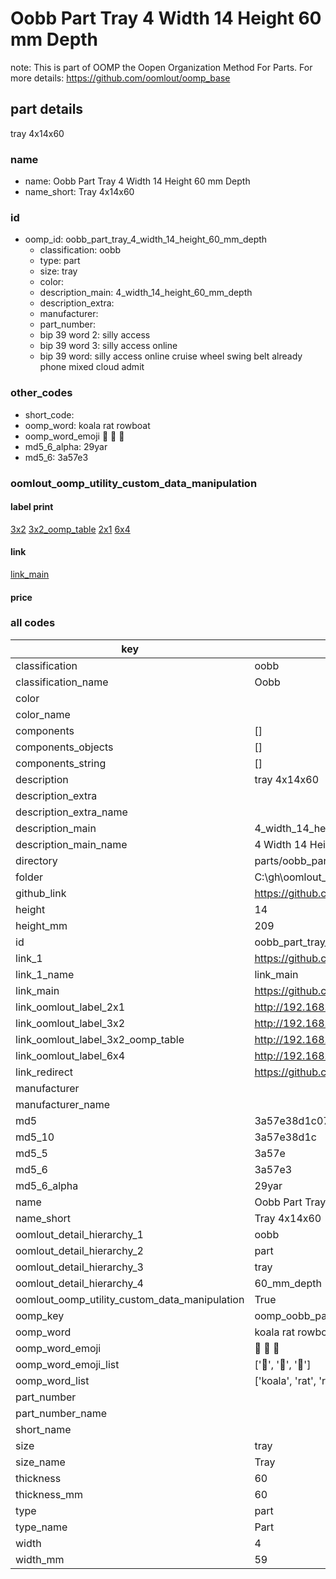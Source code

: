 # Oobb Part Tray 4 Width 14 Height 60 mm Depth  

note: This is part of OOMP the Oopen Organization Method For Parts. For more details: https://github.com/oomlout/oomp_base

##  part details
  



tray 4x14x60



### name
* name: Oobb Part Tray 4 Width 14 Height 60 mm Depth
* name_short: Tray 4x14x60 
### id
* oomp_id: oobb_part_tray_4_width_14_height_60_mm_depth
  * classification: oobb
  * type: part
  * size: tray
  * color: 
  * description_main: 4_width_14_height_60_mm_depth
  * description_extra: 
  * manufacturer: 
  * part_number: 
  * bip 39 word 2: silly access
  * bip 39 word 3: silly access online
  * bip 39 word: silly access online cruise wheel swing belt already phone mixed cloud admit

### other_codes
* short_code: 
* oomp_word: koala rat rowboat
* oomp_word_emoji :koala: :rat: :rowboat:
* md5_6_alpha: 29yar
* md5_6: 3a57e3






### oomlout_oomp_utility_custom_data_manipulation
#### label print
[3x2](http://192.168.1.245:1112/?label=oomp%2029yar)
[3x2_oomp_table](http://192.168.1.108:1112/?label=oomp%2029yar)
[2x1](http://192.168.1.242:1112/?label=oomp%2029yar)
[6x4](http://192.168.1.55:1112/?label=oomp%2029yar)    

#### link

[link_main](https://github.com/oomlout/oomlout_oobb_version_4_generated_parts/tree/main/navigation_oomp/oobb/part/tray/4_width_14_height_60_mm_depth/part)                              

#### price







### all codes 
| key | value |  
| --- | --- |  
| classification | oobb |  
| classification_name | Oobb |  
| color |  |  
| color_name |  |  
| components | [] |  
| components_objects | [] |  
| components_string | [] |  
| description | tray 4x14x60 |  
| description_extra |  |  
| description_extra_name |  |  
| description_main | 4_width_14_height_60_mm_depth |  
| description_main_name | 4 Width 14 Height 60 mm Depth |  
| directory | parts/oobb_part_tray_4_width_14_height_60_mm_depth |  
| folder | C:\gh\oomlout_oobb_version_4_generated_parts\parts\oobb_part_tray_4_width_14_height_60_mm_depth |  
| github_link | https://github.com/oomlout/oomlout_oomp_part_src/tree/main/parts/oobb_part_tray_4_width_14_height_60_mm_depth |  
| height | 14 |  
| height_mm | 209 |  
| id | oobb_part_tray_4_width_14_height_60_mm_depth |  
| link_1 | https://github.com/oomlout/oomlout_oobb_version_4_generated_parts/tree/main/navigation_oomp/oobb/part/tray/4_width_14_height_60_mm_depth/part |  
| link_1_name | link_main |  
| link_main | https://github.com/oomlout/oomlout_oobb_version_4_generated_parts/tree/main/navigation_oomp/oobb/part/tray/4_width_14_height_60_mm_depth/part |  
| link_oomlout_label_2x1 | http://192.168.1.242:1112/?label=oomp%2029yar |  
| link_oomlout_label_3x2 | http://192.168.1.245:1112/?label=oomp%2029yar |  
| link_oomlout_label_3x2_oomp_table | http://192.168.1.108:1112/?label=oomp%2029yar |  
| link_oomlout_label_6x4 | http://192.168.1.55:1112/?label=oomp%2029yar |  
| link_redirect | https://github.com/oomlout/oomlout_oobb_version_4_generated_parts/tree/main/parts/oobb_tray_04_14_60 |  
| manufacturer |  |  
| manufacturer_name |  |  
| md5 | 3a57e38d1c07229f707d034b35c05645 |  
| md5_10 | 3a57e38d1c |  
| md5_5 | 3a57e |  
| md5_6 | 3a57e3 |  
| md5_6_alpha | 29yar |  
| name | Oobb Part Tray 4 Width 14 Height 60 mm Depth |  
| name_short | Tray 4x14x60  |  
| oomlout_detail_hierarchy_1 | oobb |  
| oomlout_detail_hierarchy_2 | part |  
| oomlout_detail_hierarchy_3 | tray |  
| oomlout_detail_hierarchy_4 | 60_mm_depth |  
| oomlout_oomp_utility_custom_data_manipulation | True |  
| oomp_key | oomp_oobb_part_tray_4_width_14_height_60_mm_depth |  
| oomp_word | koala rat rowboat |  
| oomp_word_emoji | :koala: :rat: :rowboat: |  
| oomp_word_emoji_list | [':koala:', ':rat:', ':rowboat:'] |  
| oomp_word_list | ['koala', 'rat', 'rowboat'] |  
| part_number |  |  
| part_number_name |  |  
| short_name |  |  
| size | tray |  
| size_name | Tray |  
| thickness | 60 |  
| thickness_mm | 60 |  
| type | part |  
| type_name | Part |  
| width | 4 |  
| width_mm | 59 |  
